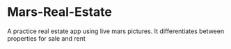 # Mars-Real-Estate
 A practice real estate app using live mars pictures. It differentiates between properties for sale and rent
